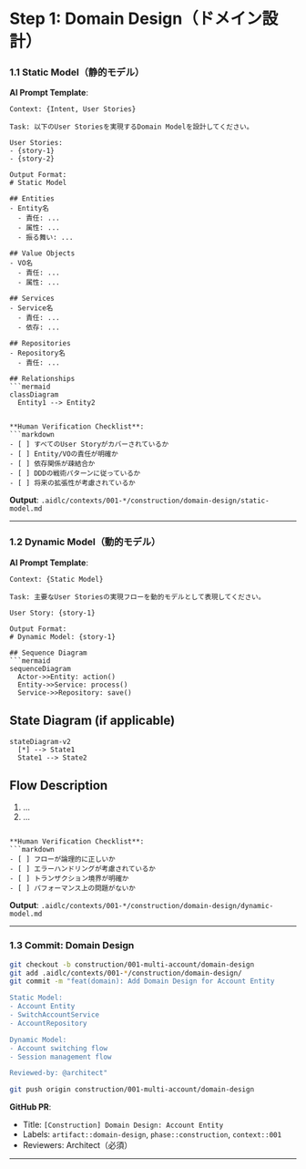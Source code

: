 # Step 1: Domain Design（ドメイン設計）

### 1.1 Static Model（静的モデル）

**AI Prompt Template**:
```
Context: {Intent, User Stories}

Task: 以下のUser Storiesを実現するDomain Modelを設計してください。

User Stories:
- {story-1}
- {story-2}

Output Format:
# Static Model

## Entities
- Entity名
  - 責任: ...
  - 属性: ...
  - 振る舞い: ...

## Value Objects
- VO名
  - 責任: ...
  - 属性: ...

## Services
- Service名
  - 責任: ...
  - 依存: ...

## Repositories
- Repository名
  - 責任: ...

## Relationships
```mermaid
classDiagram
  Entity1 --> Entity2
```
```

**Human Verification Checklist**:
```markdown
- [ ] すべてのUser Storyがカバーされているか
- [ ] Entity/VOの責任が明確か
- [ ] 依存関係が疎結合か
- [ ] DDDの戦術パターンに従っているか
- [ ] 将来の拡張性が考慮されているか
```

**Output**: `.aidlc/contexts/001-*/construction/domain-design/static-model.md`

---

### 1.2 Dynamic Model（動的モデル）

**AI Prompt Template**:
```
Context: {Static Model}

Task: 主要なUser Storiesの実現フローを動的モデルとして表現してください。

User Story: {story-1}

Output Format:
# Dynamic Model: {story-1}

## Sequence Diagram
```mermaid
sequenceDiagram
  Actor->>Entity: action()
  Entity->>Service: process()
  Service->>Repository: save()
```

## State Diagram (if applicable)
```mermaid
stateDiagram-v2
  [*] --> State1
  State1 --> State2
```

## Flow Description
1. ...
2. ...
```

**Human Verification Checklist**:
```markdown
- [ ] フローが論理的に正しいか
- [ ] エラーハンドリングが考慮されているか
- [ ] トランザクション境界が明確か
- [ ] パフォーマンス上の問題がないか
```

**Output**: `.aidlc/contexts/001-*/construction/domain-design/dynamic-model.md`

---

### 1.3 Commit: Domain Design

```bash
git checkout -b construction/001-multi-account/domain-design
git add .aidlc/contexts/001-*/construction/domain-design/
git commit -m "feat(domain): Add Domain Design for Account Entity

Static Model:
- Account Entity
- SwitchAccountService
- AccountRepository

Dynamic Model:
- Account switching flow
- Session management flow

Reviewed-by: @architect"

git push origin construction/001-multi-account/domain-design
```

**GitHub PR**:
- Title: `[Construction] Domain Design: Account Entity`
- Labels: `artifact::domain-design`, `phase::construction`, `context::001`
- Reviewers: Architect（必須）

---
